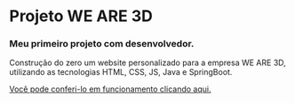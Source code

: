<h1>Projeto WE ARE 3D</h1> 
<h3>Meu primeiro projeto com desenvolvedor.</h3>

Construção do zero um website personalizado para a empresa WE ARE 3D, utilizando as tecnologias HTML, CSS, JS, Java e SpringBoot.

<a href="https://weare3d.netlify.app" target="_blank">Você pode conferi-lo em funcionamento clicando aqui.</a>

